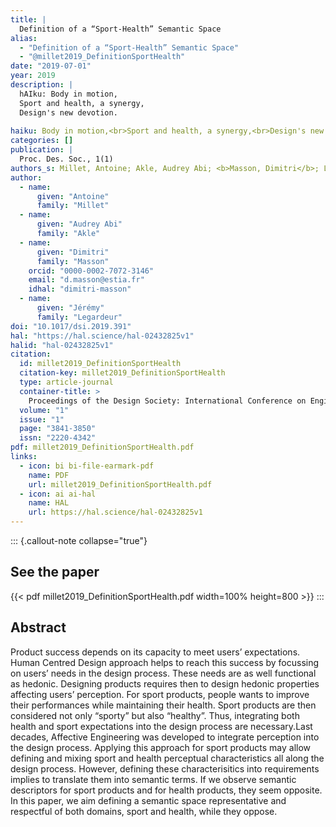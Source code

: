 ```yaml
---
title: |
  Definition of a “Sport-Health” Semantic Space
alias:
  - "Definition of a “Sport-Health” Semantic Space"
  - "@millet2019_DefinitionSportHealth"
date: "2019-07-01"
year: 2019
description: |
  hAIku: Body in motion,
  Sport and health, a synergy,
  Design's new devotion.
  
haiku: Body in motion,<br>Sport and health, a synergy,<br>Design's new devotion.<br>
categories: []
publication: |
  Proc. Des. Soc., 1(1) 
authors_s: Millet, Antoine; Akle, Audrey Abi; <b>Masson, Dimitri</b>; Legardeur, Jérémy
author: 
  - name: 
      given: "Antoine"
      family: "Millet" 
  - name: 
      given: "Audrey Abi"
      family: "Akle" 
  - name: 
      given: "Dimitri"
      family: "Masson"
    orcid: "0000-0002-7072-3146" 
    email: "d.masson@estia.fr" 
    idhal: "dimitri-masson" 
  - name: 
      given: "Jérémy"
      family: "Legardeur" 
doi: "10.1017/dsi.2019.391"
hal: "https://hal.science/hal-02432825v1"
halid: "hal-02432825v1"
citation:
  id: millet2019_DefinitionSportHealth
  citation-key: millet2019_DefinitionSportHealth
  type: article-journal
  container-title: >
    Proceedings of the Design Society: International Conference on Engineering Design
  volume: "1"
  issue: "1"
  page: "3841-3850"
  issn: "2220-4342"
pdf: millet2019_DefinitionSportHealth.pdf
links:
  - icon: bi bi-file-earmark-pdf
    name: PDF
    url: millet2019_DefinitionSportHealth.pdf
  - icon: ai ai-hal
    name: HAL
    url: https://hal.science/hal-02432825v1
---
```



::: {.callout-note collapse="true"}

## See the paper

{{< pdf millet2019_DefinitionSportHealth.pdf width=100% height=800 >}} 
:::


## Abstract

Product success depends on its capacity to meet users’ expectations. Human Centred Design approach helps to reach this success by focussing on users’ needs in the design process. These needs are as well functional as hedonic. Designing products requires then to design hedonic properties affecting users’ perception. For sport products, people wants to improve their performances while maintaining their health. Sport products are then considered not only “sporty” but also “healthy”. Thus, integrating both health and sport expectations into the design process are necessary.Last decades, Affective Engineering was developed to integrate perception into the design process. Applying this approach for sport products may allow defining and mixing sport and health perceptual characteristics all along the design process. However, defining these characterisitics into requirements implies to translate them into semantic terms. If we observe semantic descriptors for sport products and for health products, they seem opposite. In this paper, we aim defining a semantic space representative and respectful of both domains, sport and health, while they oppose.
